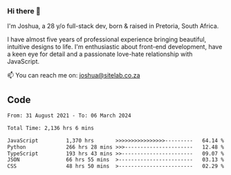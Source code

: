 ### Hi there 👋

I'm Joshua, a 28 y/o full-stack dev, born & raised in Pretoria, South Africa. 

I have almost five years of professional experience bringing beautiful, intuitive designs to life. I'm enthusiastic about front-end development, have a keen eye for detail and a passionate love-hate relationship with JavaScript.

📫 You can reach me on: joshua@sitelab.co.za

## **Code**

<!--START_SECTION:waka-->

```txt
From: 31 August 2021 - To: 06 March 2024

Total Time: 2,136 hrs 6 mins

JavaScript         1,370 hrs       >>>>>>>>>>>>>>>>---------   64.14 %
Python             266 hrs 28 mins >>>----------------------   12.48 %
TypeScript         193 hrs 43 mins >>-----------------------   09.07 %
JSON               66 hrs 55 mins  >------------------------   03.13 %
CSS                48 hrs 50 mins  >------------------------   02.29 %
```

<!--END_SECTION:waka-->
